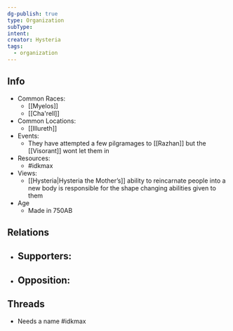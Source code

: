 ```yaml
---
dg-publish: true
type: Organization
subType: 
intent: 
creator: Hysteria
tags:
  - organization
---
```

## Info
- Common Races:
	- [[Myelos]]
	- [[Cha'rell]]
- Common Locations:
	- [[Illureth]]
- Events:
	- They have attempted a few pilgramages to [[Razhan]] but the [[Visorant]] wont let them in
- Resources:
	- #idkmax 
- Views:
	- [[Hysteria|Hysteria the Mother’s]] ability to reincarnate people into a new body is responsible for the shape changing abilities given to them
- Age
	- Made in 750AB
## Relations
- Supporters:
	- 
- Opposition:
	- 
## Threads
- Needs a name #idkmax 
